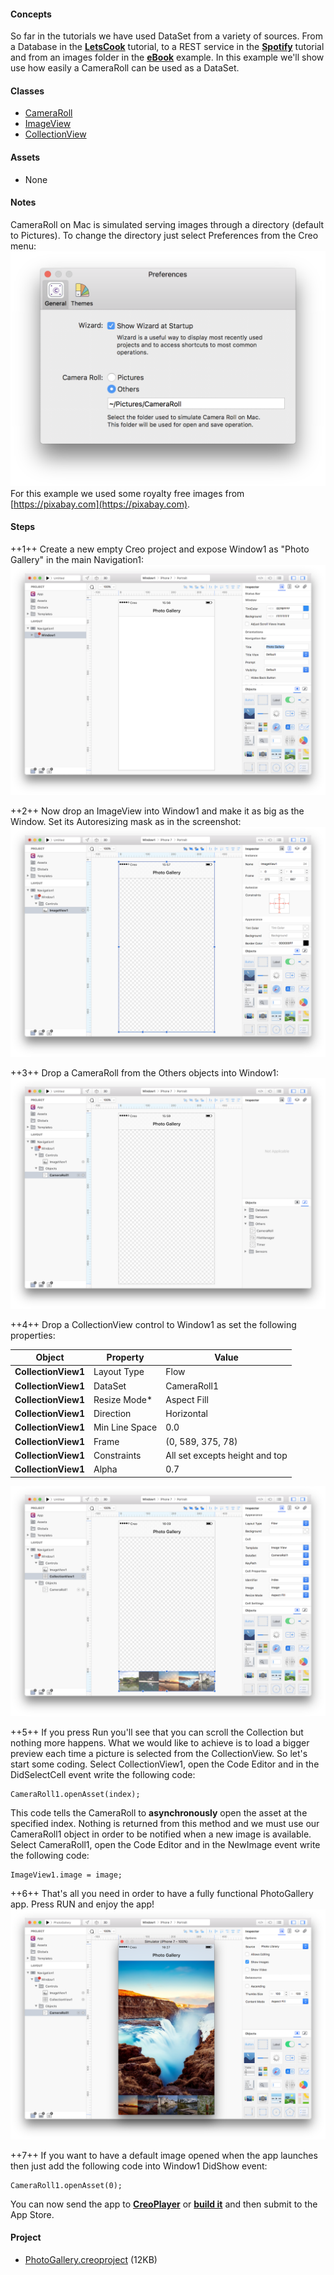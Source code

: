 #### Concepts
So far in the tutorials we have used DataSet from a variety of sources. From a Database in the **[LetsCook](lets-cook-nav.md)** tutorial, to a REST service in the **[Spotify](spotify.md)** tutorial and from an images folder in the **[eBook](ebook.md)** example. In this example we'll show use how easily a CameraRoll can be used as a DataSet.

#### Classes
* [CameraRoll](../classes/CameraRoll.md)
* [ImageView](../classes/ImageView.md)
* [CollectionView](../classes/CollectionView.md)

#### Assets
* None

#### Notes
CameraRoll on Mac is simulated serving images through a directory (default to Pictures). To change the directory just select Preferences from the Creo menu:
![PhotoGallery](../images/tutorials/photo-gallery-7.png)
For this example we used some royalty free images from [https://pixabay.com](https://pixabay.com).

#### Steps
++1++ Create a new empty Creo project and expose Window1 as "Photo Gallery" in the main Navigation1:
![PhotoGallery](../images/tutorials/photo-gallery-2.png)

++2++ Now drop an ImageView into Window1 and make it as big as the Window. Set its Autoresizing mask as in the screenshot:
![PhotoGallery](../images/tutorials/photo-gallery-3.png)

++3++ Drop a CameraRoll from the Others objects into Window1:
![PhotoGallery](../images/tutorials/photo-gallery-4.png)

++4++ Drop a CollectionView control to Window1 as set the following properties:

| Object | Property | Value |
| ---------- | --------- | --------- |
| **CollectionView1** | Layout Type | Flow |
| **CollectionView1** | DataSet | CameraRoll1 |
| **CollectionView1** | Resize Mode* | Aspect Fill |
| **CollectionView1** | Direction | Horizontal |
| **CollectionView1** | Min Line Space | 0.0 |
| **CollectionView1** | Frame | (0, 589, 375, 78) |
| **CollectionView1** | Constraints | All set excepts height and top |
| **CollectionView1** | Alpha | 0.7 |

![PhotoGallery](../images/tutorials/photo-gallery-5.png)

++5++ If you press Run you'll see that you can scroll the Collection but nothing more happens. What we would like to achieve is to load a bigger preview each time a picture is selected from the CollectionView. So let's start some coding. Select CollectionView1, open the Code Editor and in the DidSelectCell event write the following code:
```
CameraRoll1.openAsset(index);
```

This code tells the CameraRoll to **asynchronously** open the asset at the specified index. Nothing is returned from this method and we must use our CameraRoll1 object in order to be notified when a new image is available.
Select CameraRoll1, open the Code Editor and in the NewImage event write the following code:
```
ImageView1.image = image;
```

++6++ That's all you need in order to have a fully functional PhotoGallery app. Press RUN and enjoy the app!
![PhotoGallery](../images/tutorials/photo-gallery-6.png)

++7++ If you want to have a default image opened when the app launches then just add the following code into Window1 DidShow event:
```
CameraRoll1.openAsset(0);
```

You can now send the app to **[CreoPlayer](../creo/creoplayer.md)** or **[build it](../creo/build-your-app.md)** and then submit to the App Store.

#### Project
* [PhotoGallery.creoproject]({{github_raw_link}}/assets/photogallery.zip) (12KB)
